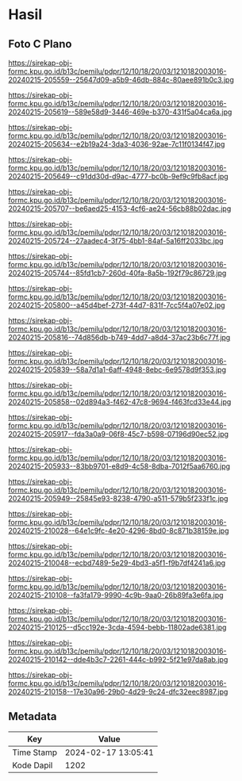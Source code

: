 # Hasil

## Foto C Plano

https://sirekap-obj-formc.kpu.go.id/b13c/pemilu/pdpr/12/10/18/20/03/1210182003016-20240215-205559--25647d09-a5b9-46db-884c-80aee891b0c3.jpg

https://sirekap-obj-formc.kpu.go.id/b13c/pemilu/pdpr/12/10/18/20/03/1210182003016-20240215-205619--589e58d9-3446-469e-b370-431f5a04ca6a.jpg

https://sirekap-obj-formc.kpu.go.id/b13c/pemilu/pdpr/12/10/18/20/03/1210182003016-20240215-205634--e2b19a24-3da3-4036-92ae-7c11f0134f47.jpg

https://sirekap-obj-formc.kpu.go.id/b13c/pemilu/pdpr/12/10/18/20/03/1210182003016-20240215-205649--c91dd30d-d9ac-4777-bc0b-9ef9c9fb8acf.jpg

https://sirekap-obj-formc.kpu.go.id/b13c/pemilu/pdpr/12/10/18/20/03/1210182003016-20240215-205707--be6aed25-4153-4cf6-ae24-56cb88b02dac.jpg

https://sirekap-obj-formc.kpu.go.id/b13c/pemilu/pdpr/12/10/18/20/03/1210182003016-20240215-205724--27aadec4-3f75-4bb1-84af-5a16ff2033bc.jpg

https://sirekap-obj-formc.kpu.go.id/b13c/pemilu/pdpr/12/10/18/20/03/1210182003016-20240215-205744--85fd1cb7-260d-40fa-8a5b-192f79c86729.jpg

https://sirekap-obj-formc.kpu.go.id/b13c/pemilu/pdpr/12/10/18/20/03/1210182003016-20240215-205800--a45d4bef-273f-44d7-831f-7cc5f4a07e02.jpg

https://sirekap-obj-formc.kpu.go.id/b13c/pemilu/pdpr/12/10/18/20/03/1210182003016-20240215-205816--74d856db-b749-4dd7-a8d4-37ac23b6c77f.jpg

https://sirekap-obj-formc.kpu.go.id/b13c/pemilu/pdpr/12/10/18/20/03/1210182003016-20240215-205839--58a7d1a1-6aff-4948-8ebc-6e9578d9f353.jpg

https://sirekap-obj-formc.kpu.go.id/b13c/pemilu/pdpr/12/10/18/20/03/1210182003016-20240215-205858--02d894a3-f462-47c8-9694-f463fcd33e44.jpg

https://sirekap-obj-formc.kpu.go.id/b13c/pemilu/pdpr/12/10/18/20/03/1210182003016-20240215-205917--fda3a0a9-06f8-45c7-b598-07196d90ec52.jpg

https://sirekap-obj-formc.kpu.go.id/b13c/pemilu/pdpr/12/10/18/20/03/1210182003016-20240215-205933--83bb9701-e8d9-4c58-8dba-7012f5aa6760.jpg

https://sirekap-obj-formc.kpu.go.id/b13c/pemilu/pdpr/12/10/18/20/03/1210182003016-20240215-205949--25845e93-8238-4790-a511-579b5f233f1c.jpg

https://sirekap-obj-formc.kpu.go.id/b13c/pemilu/pdpr/12/10/18/20/03/1210182003016-20240215-210028--64e1c9fc-4e20-4296-8bd0-8c871b38159e.jpg

https://sirekap-obj-formc.kpu.go.id/b13c/pemilu/pdpr/12/10/18/20/03/1210182003016-20240215-210048--ecbd7489-5e29-4bd3-a5f1-f9b7df4241a6.jpg

https://sirekap-obj-formc.kpu.go.id/b13c/pemilu/pdpr/12/10/18/20/03/1210182003016-20240215-210108--fa3fa179-9990-4c9b-9aa0-26b89fa3e6fa.jpg

https://sirekap-obj-formc.kpu.go.id/b13c/pemilu/pdpr/12/10/18/20/03/1210182003016-20240215-210125--d5cc192e-3cda-4594-bebb-11802ade6381.jpg

https://sirekap-obj-formc.kpu.go.id/b13c/pemilu/pdpr/12/10/18/20/03/1210182003016-20240215-210142--dde4b3c7-2261-444c-b992-5f21e97da8ab.jpg

https://sirekap-obj-formc.kpu.go.id/b13c/pemilu/pdpr/12/10/18/20/03/1210182003016-20240215-210158--17e30a96-29b0-4d29-9c24-dfc32eec8987.jpg


## Metadata

| Key        | Value               |
| ---------- | ------------------- |
| Time Stamp | 2024-02-17 13:05:41 |
| Kode Dapil | 1202                |



